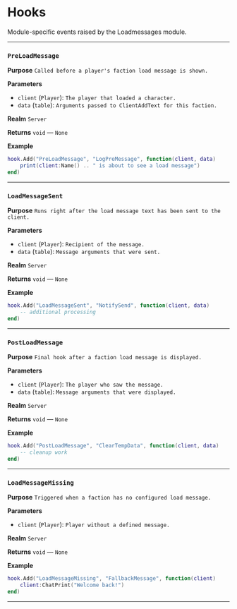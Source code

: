 # Hooks
Module-specific events raised by the Loadmessages module.

---
### `PreLoadMessage`

**Purpose**
`Called before a player's faction load message is shown.`

**Parameters**

* `client` (`Player`): `The player that loaded a character.`
* `data` (`table`): `Arguments passed to ClientAddText for this faction.`

**Realm**
`Server`

**Returns**
`void` — `None`

**Example**
```lua
hook.Add("PreLoadMessage", "LogPreMessage", function(client, data)
    print(client:Name() .. " is about to see a load message")
end)
```

---

### `LoadMessageSent`

**Purpose**
`Runs right after the load message text has been sent to the client.`

**Parameters**

* `client` (`Player`): `Recipient of the message.`
* `data` (`table`): `Message arguments that were sent.`

**Realm**
`Server`

**Returns**
`void` — `None`

**Example**
```lua
hook.Add("LoadMessageSent", "NotifySend", function(client, data)
    -- additional processing
end)
```

---

### `PostLoadMessage`

**Purpose**
`Final hook after a faction load message is displayed.`

**Parameters**

* `client` (`Player`): `The player who saw the message.`
* `data` (`table`): `Message arguments that were displayed.`

**Realm**
`Server`

**Returns**
`void` — `None`

**Example**
```lua
hook.Add("PostLoadMessage", "ClearTempData", function(client, data)
    -- cleanup work
end)
```

---

### `LoadMessageMissing`

**Purpose**
`Triggered when a faction has no configured load message.`

**Parameters**

* `client` (`Player`): `Player without a defined message.`

**Realm**
`Server`

**Returns**
`void` — `None`

**Example**
```lua
hook.Add("LoadMessageMissing", "FallbackMessage", function(client)
    client:ChatPrint("Welcome back!")
end)
```

---
